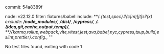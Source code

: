 commit: 54a8389f

node: v22.12.0
filter:  fixtures/babel
include: **/*.{test,spec}.?(c|m)[jt]s?(x)
exclude:  **/node_modules/**, **/dist/**, **/cypress/**, **/.{idea,git,cache,output,temp}/**, **/{karma,rollup,webpack,vite,vitest,jest,ava,babel,nyc,cypress,tsup,build,eslint,prettier}.config.*, ""

No test files found, exiting with code 1
